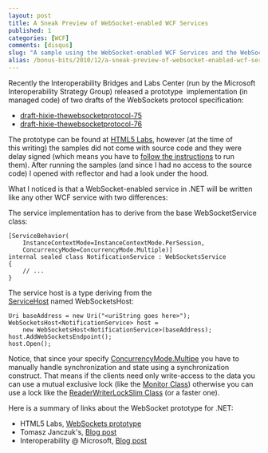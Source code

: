 ```yaml
---
layout: post
title: A Sneak Preview of WebSocket-enabled WCF Services
published: 1
categories: [WCF]
comments: [disqus]
slug: "A sample using the WebSocket-enabled WCF Services and the WebSocketsHost class."
alias: /bonus-bits/2010/12/a-sneak-preview-of-websocket-enabled-wcf-services.html
---
```

<p>Recently the Interoperability Bridges and Labs Center (run by the Microsoft Interoperability Strategy Group) released a prototype&#0160;&#0160;implementation (in managed code) of two drafts of the WebSockets protocol specification:</p>
<ul>
<li><a href="http://tools.ietf.org/html/draft-hixie-thewebsocketprotocol-75" target="_blank" title="The Web Socket protocol draft-hixie-thewebsocketprotocol-75">draft-hixie-thewebsocketprotocol-75</a></li>
<li><a href="http://tools.ietf.org/html/draft-hixie-thewebsocketprotocol-76" target="_blank" title="The WebSocket protocol draft-hixie-thewebsocketprotocol-76.">draft-hixie-thewebsocketprotocol-76</a></li>
</ul>
<p>The prototype can be found at&#0160;<a href="http://html5labs.interoperabilitybridges.com/" target="_blank" title="The HTML5 Labs site is the place where Microsoft prototypes early and unstable web standard specifications from standards bodies such as the W3C.">HTML5 Labs</a>, however (at the time of this&#0160;writing) the samples did not come with source code and they were delay signed (which means you have to <a href="http://mailinglist.interoperabilitybridges.com/scripts/wa-INTEROP.exe?A2=HTML5_WEBSOCKETS;e6d276d8.1012" target="_self">follow the instructions</a>&#0160;to run them).&#0160;After running the samples (and since I had no access to the source code) I opened with reflector and had a look under the hood.</p>
<p>What I noticed is that a WebSocket-enabled service in .NET will be written like any other WCF service with two differences:</p>

The service implementation has to derive from the base WebSocketService class:

```
[ServiceBehavior(
    InstanceContextMode=InstanceContextMode.PerSession, 
    ConcurrencyMode=ConcurrencyMode.Multiple)]
internal sealed class NotificationService : WebSocketsService
{
    // ...
}
```

The service host is a type deriving from the <a href="http://msdn.microsoft.com/en-us/library/system.servicemodel.servicehost.aspx" target="_blank" title="Provides a host for services.">ServiceHost</a>&#0160;named&#0160;WebSocketsHost:

```
Uri baseAddress = new Uri("<uriString goes here>");            
WebSocketsHost<NotificationService> host =
    new WebSocketsHost<NotificationService>(baseAddress);
host.AddWebSocketsEndpoint();
host.Open();
```

<p>Notice, that since your specify <a href="http://msdn.microsoft.com/en-us/library/system.servicemodel.concurrencymode.aspx" target="_self" title="Specifies whether a service class supports single-threaded or multi-threaded modes of operation.">ConcurrencyMode.Multipe</a> you have to manually handle synchronization and state using a synchronization construct. That means if the clients need only write-access to the data you can use a mutual exclusive lock (like the <a href="http://msdn.microsoft.com/en-us/library/system.threading.monitor.aspx" target="_blank" title="Provides a mechanism that synchronizes access to objects.">Monitor Class</a>)&#0160;otherwise you can use a lock like the <a href="http://msdn.microsoft.com/en-us/library/system.threading.readerwriterlockslim.aspx" target="_blank" title="Represents a lock that is used to manage access to a resource, allowing multiple threads for reading or exclusive access for writing.">ReaderWriterLockSlim Class</a>&#0160;(or a faster one).</p>
<p>Here is a summary of links about the WebSocket prototype for .NET:</p>
<ul>
<li>HTML5 Labs, <a href="http://html5labs.interoperabilitybridges.com/prototypes/available-for-download/websockets" target="_blank" title="HTML5 Labs, WebSockets.">WebSockets prototype</a></li>
<li>Tomasz Janczuk&#39;s,&#0160;<a href="http://blogs.msdn.com/b/interoperability/archive/2010/12/21/introducing-the-websockets-prototype.aspx" target="_blank" title="Introducing the WebSockets prototype draft-montenegro-hybi-upgrade-hello-handshake-00">Blog post</a></li>
<li>Interoperability @ Microsoft, <a href="http://blogs.msdn.com/b/interoperability/archive/2010/12/21/introducing-the-websockets-prototype.aspx" target="_blank" title="Introducing the WebSockets Prototype.">Blog post</a></li>
</ul>
<p><a href="http://www.codeproject.com/script/Articles/BlogFeedList.aspx?amid=5962224" rel="tag" style="display: none;">CodeProject</a></p>

